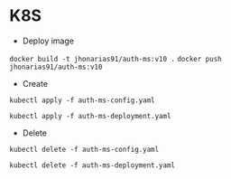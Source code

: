 # K8S
- Deploy image

```docker build -t jhonarias91/auth-ms:v10 .```
```docker push jhonarias91/auth-ms:v10```

- Create

```kubectl apply -f auth-ms-config.yaml```

```kubectl apply -f auth-ms-deployment.yaml```
    
- Delete

```kubectl delete -f auth-ms-config.yaml```

```kubectl delete -f auth-ms-deployment.yaml```


